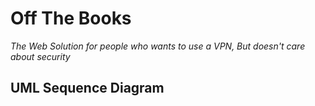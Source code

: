 # Off The Books
_The Web Solution for people who wants to use a VPN, But doesn't care about security_

## UML Sequence Diagram
[UML Sequence]:https://github.com/DrBumlehund/off_the_books/blob/master/Documentation/Sequence%20Diagram.png?raw=true "UML SEQUENCE DIAGRAM"
